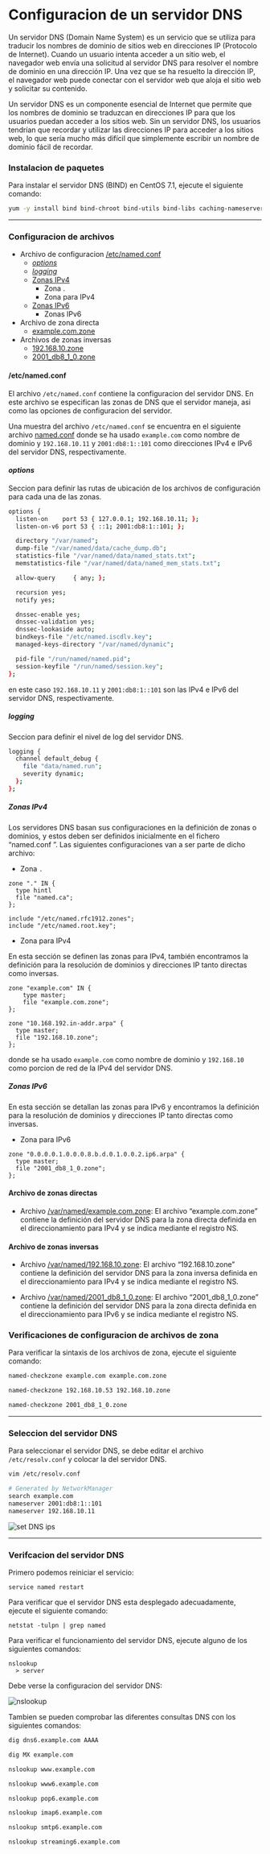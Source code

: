 # Configuracion de un servidor DNS

Un servidor DNS (Domain Name System) es un servicio que se utiliza para traducir los nombres de dominio de sitios web en direcciones IP (Protocolo de Internet). Cuando un usuario intenta acceder a un sitio web, el navegador web envía una solicitud al servidor DNS para resolver el nombre de dominio en una dirección IP. Una vez que se ha resuelto la dirección IP, el navegador web puede conectar con el servidor web que aloja el sitio web y solicitar su contenido.

Un servidor DNS es un componente esencial de Internet que permite que los nombres de dominio se traduzcan en direcciones IP para que los usuarios puedan acceder a los sitios web. Sin un servidor DNS, los usuarios tendrían que recordar y utilizar las direcciones IP para acceder a los sitios web, lo que sería mucho más difícil que simplemente escribir un nombre de dominio fácil de recordar.

### Instalacion de paquetes

Para instalar el servidor DNS (BIND) en CentOS 7.1, ejecute el siguiente comando:

```bash
yum -y install bind bind-chroot bind-utils bind-libs caching-nameserver
```

---

### Configuracion de archivos

- Archivo de configuracion [/etc/named.conf](#etcnamedconf)
  - [_options_](#options)
  - [_logging_](#logging)
  - [Zonas IPv4](#zonas-ipv4)
    - Zona .
    - Zona para IPv4
  - [Zonas IPv6](#zonas-ipv6)
    - Zonas IPv6
- Archivo de zona directa
  - [example.com.zone](#archivo-de-zonas-directas)
- Archivos de zonas inversas
  - [192.168.10.zone](#archivo-de-zonas-inversas)
  - [2001_db8_1_0.zone](#archivo-de-zonas-inversas)

#### /etc/named.conf

El archivo `/etc/named.conf` contiene la configuracion del servidor DNS. En este archivo se especifican las zonas de DNS que el servidor maneja, asi como las opciones de configuracion del servidor.

Una muestra del archivo `/etc/named.conf` se encuentra en el siguiente archivo [named.conf](named.conf) donde se ha usado `example.com` como nombre de dominio y `192.168.10.11` y `2001:db8:1::101` como direcciones IPv4 e IPv6 del servidor DNS, respectivamente.

#### _options_

Seccion para definir las rutas de ubicación de los archivos de configuración para cada
una de las zonas.

```bash
options {
  listen-on    port 53 { 127.0.0.1; 192.168.10.11; };
  listen-on-v6 port 53 { ::1; 2001:db8:1::101; };

  directory "/var/named";
  dump-file "/var/named/data/cache_dump.db";
  statistics-file "/var/named/data/named_stats.txt";
  memstatistics-file "/var/named/data/named_mem_stats.txt";

  allow-query     { any; };

  recursion yes;
  notify yes;

  dnssec-enable yes;
  dnssec-validation yes;
  dnssec-lookaside auto;
  bindkeys-file "/etc/named.iscdlv.key";
  managed-keys-directory "/var/named/dynamic";

  pid-file "/run/named/named.pid";
  session-keyfile "/run/named/session.key";
};
```

en este caso `192.168.10.11` y `2001:db8:1::101` son las IPv4 e IPv6 del servidor DNS, respectivamente.

##### logging

Seccion para definir el nivel de log del servidor DNS.

```bash
logging {
  channel default_debug {
    file "data/named.run";
    severity dynamic;
  };
};
```

##### Zonas IPv4

Los servidores DNS basan sus configuraciones en la definición de zonas o dominios, y estos deben ser definidos inicialmente en el fichero “named.conf ”. Las siguientes configuraciones van a ser parte de dicho archivo:

- Zona `.`

```
zone "." IN {
  type hintl
  file "named.ca";
};

include "/etc/named.rfc1912.zones";
include "/etc/named.root.key";
```

- Zona para IPv4

En esta sección se definen las zonas para IPv4, también encontramos la definición para la resolución de dominios y direcciones IP tanto directas como inversas.

```
zone "example.com" IN {
    type master;
    file "example.com.zone";
};

zone "10.168.192.in-addr.arpa" {
  type master;
  file "192.168.10.zone";
};
```

donde se ha usado `example.com` como nombre de dominio y `192.168.10` como porcion de red de la IPv4 del servidor DNS.

##### Zonas IPv6

En esta sección se detallan las zonas para IPv6 y encontramos la definición para la resolución de dominios y direcciones IP tanto directas como inversas.

- Zona para IPv6

```
zone "0.0.0.0.1.0.0.0.8.b.d.0.1.0.0.2.ip6.arpa" {
  type master;
  file "2001_db8_1_0.zone";
};
```

#### Archivo de zonas directas

- Archivo <a href="example.com.zone" target="_blank">/var/named/example.com.zone</a>: El archivo “example.com.zone” contiene la definición del servidor DNS para la zona directa definida en el direccionamiento para IPv4 y se indica mediante el registro NS.

#### Archivo de zonas inversas

- Archivo <a href="192.168.10.zone" target="_blank">/var/named/192.168.10.zone</a>: El archivo “192.168.10.zone” contiene la definición del servidor DNS para la zona inversa definida en el direccionamiento para IPv4 y se indica mediante el registro NS.

- Archivo <a href="2001_db8_1_0.zone" target="_blank">/var/named/2001_db8_1_0.zone</a>: El archivo “2001_db8_1_0.zone” contiene la definición del servidor DNS para la zona directa definida en el direccionamiento para IPv6 y se indica mediante el registro NS.

### Verificaciones de configuracion de archivos de zona

Para verificar la sintaxis de los archivos de zona, ejecute el siguiente comando:

```bash
named-checkzone example.com example.com.zone
```

```bash
named-checkzone 192.168.10.53 192.168.10.zone
```

```bash
named-checkzone 2001_db8_1_0.zone
```

---

### Seleccion del servidor DNS

Para seleccionar el servidor DNS, se debe editar el archivo `/etc/resolv.conf` y colocar la del servidor DNS.

```bash
vim /etc/resolv.conf
```

```bash
# Generated by NetworkManager
search example.com
nameserver 2001:db8:1::101
nameserver 192.168.10.11
```

![set DNS ips](../../images/set-dns-ip.png)

---

### Verifcacion del servidor DNS

Primero podemos reiniciar el servicio:

```
service named restart
```

Para verificar que el servidor DNS esta desplegado adecuadamente, ejecute el siguiente comando:

```
netstat -tulpn | grep named
```

Para verificar el funcionamiento del servidor DNS, ejecute alguno de los siguientes comandos:

```
nslookup
  > server
```

Debe verse la configuracion del servidor DNS:

![nslookup](../../images/nslookup.png)

Tambien se pueden comprobar las diferentes consultas DNS con los siguientes comandos:

```bash
dig dns6.example.com AAAA
```

```bash
dig MX example.com
```

```bash
nslookup www.example.com
```

```bash
nslookup www6.example.com
```

```bash
nslookup pop6.example.com
```

```bash
nslookup imap6.example.com
```

```bash
nslookup smtp6.example.com
```

```bash
nslookup streaming6.example.com
```
